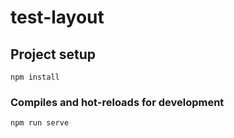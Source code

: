 # test-layout

## Project setup

```
npm install
```

### Compiles and hot-reloads for development

```
npm run serve
```
